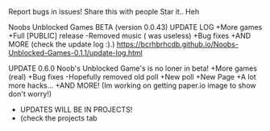 Report bugs in issues!
Share this with people
Star it.. Heh

Noobs Unblocked Games BETA (version 0.0.43)
UPDATE LOG
+More games
+Full [PUBLIC] release 
-Removed music ( was useless)
+Bug fixes
+AND MORE (check the update log :).) https://bcrhbrhcdb.github.io/Noobs-Unblocked-Games-0.1.1/update-log.html

UPDATE 0.6.0
Noob's Unblocked Game's is no loner in beta!
+More games (real)
+Bug fixes
-Hopefully removed old poll
+New poll
+New Page
+A lot more hacks...
+AND MORE!
(Im working on getting paper.io image to show don't worry!)
+ UPDATES WILL BE IN PROJECTS!
+ (check the projects tab
